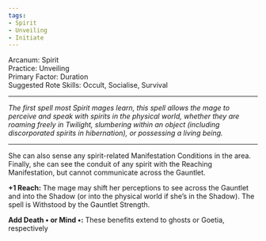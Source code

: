 ```yaml
---
tags:
- Spirit
- Unveiling
- Initiate
---
```


Arcanum: Spirit\
Practice: Unveiling\
Primary Factor: Duration\
Suggested Rote Skills: Occult, Socialise, Survival

---

_The first spell most Spirit mages learn, this spell allows the mage to perceive and speak with spirits in the physical world, whether they are roaming freely in Twilight, slumbering within an object (including discorporated spirits in hibernation), or possessing a living being._

---

She can also sense any spirit-related Manifestation Conditions in the area.\
Finally, she can see the conduit of any spirit with the Reaching Manifestation, but cannot communicate across the Gauntlet.

**+1 Reach:** The mage may shift her perceptions to see across the Gauntlet and into the Shadow (or into the physical world if she’s in the Shadow). The spell is Withstood by the Gauntlet Strength.

**Add Death • or Mind •:** These benefits extend to ghosts or Goetia, respectively